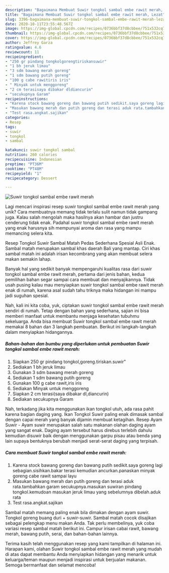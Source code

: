 ```yaml
---
description: "Bagaimana Membuat Suwir tongkol sambal embe rawit merah, Lezat"
title: "Bagaimana Membuat Suwir tongkol sambal embe rawit merah, Lezat"
slug: 3396-bagaimana-membuat-suwir-tongkol-sambal-embe-rawit-merah-lezat
date: 2020-10-11T23:55:48.567Z
image: https://img-global.cpcdn.com/recipes/0736bbf37d8cbbee/751x532cq70/suwir-tongkol-sambal-embe-rawit-merah-foto-resep-utama.jpg
thumbnail: https://img-global.cpcdn.com/recipes/0736bbf37d8cbbee/751x532cq70/suwir-tongkol-sambal-embe-rawit-merah-foto-resep-utama.jpg
cover: https://img-global.cpcdn.com/recipes/0736bbf37d8cbbee/751x532cq70/suwir-tongkol-sambal-embe-rawit-merah-foto-resep-utama.jpg
author: Jeffrey Garza
ratingvalue: 4.6
reviewcount: 11
recipeingredient:
- "250 gr pindang tongkolgorengtiriskansuwir"
- "1 bh jeruk limau"
- "3 sdm bawang merah goreng"
- "1 sdm bawang putih goreng"
- "100 g cabe rawitiris iris"
- " Minyak untuk menggoreng"
- "2 cm terasisaya dibakar dldiancurin"
- "secukupnya Garam"
recipeinstructions:
- "Karena stock bawang goreng dan bawang putih sedikit.saya goreng lagi sebagian.sisihkan.bakar terasi kemudian ancurkan.panaskan minyak goreng cabe rawit sampai layu"
- "Masukan bawang merah dan putih goreng dan terasi aduk rata.tambahkan garam secukupnya.masukan suwiran pindang tongkol.kemudoan masukan jeruk limau yang sebelumnya dibelah.aduk rata"
- "Test rasa.angkat.sajikan"
categories:
- Resep
tags:
- suwir
- tongkol
- sambal

katakunci: suwir tongkol sambal 
nutrition: 260 calories
recipecuisine: Indonesian
preptime: "PT36M"
cooktime: "PT48M"
recipeyield: "1"
recipecategory: Dessert

---
```



![Suwir tongkol sambal embe rawit merah](https://img-global.cpcdn.com/recipes/0736bbf37d8cbbee/751x532cq70/suwir-tongkol-sambal-embe-rawit-merah-foto-resep-utama.jpg)

Lagi mencari inspirasi resep suwir tongkol sambal embe rawit merah yang unik? Cara membuatnya memang tidak terlalu sulit namun tidak gampang juga. Kalau salah mengolah maka hasilnya akan hambar dan justru cenderung tidak enak. Padahal suwir tongkol sambal embe rawit merah yang enak harusnya sih mempunyai aroma dan rasa yang mampu memancing selera kita.

Resep Tongkol Suwir Sambal Matah Pedas Sederhana Spesial Asli Enak. Sambal matah merupakan sambal khas daerah Bali yang mantap. Ciri khas sambal matah ini adalah irisan kecombrang yang akan membuat selera makan semakin lahap.

Banyak hal yang sedikit banyak mempengaruhi kualitas rasa dari suwir tongkol sambal embe rawit merah, pertama dari jenis bahan, kedua pemilihan bahan segar sampai cara membuat dan menyajikannya. Tidak usah pusing kalau mau menyiapkan suwir tongkol sambal embe rawit merah enak di rumah, karena asal sudah tahu triknya maka hidangan ini mampu jadi suguhan spesial.


Nah, kali ini kita coba, yuk, ciptakan suwir tongkol sambal embe rawit merah sendiri di rumah. Tetap dengan bahan yang sederhana, sajian ini bisa memberi manfaat untuk membantu menjaga kesehatan tubuhmu sekeluarga. Anda bisa membuat Suwir tongkol sambal embe rawit merah memakai 8 bahan dan 3 langkah pembuatan. Berikut ini langkah-langkah dalam menyiapkan hidangannya.

<!--inarticleads1-->

##### Bahan-bahan dan bumbu yang diperlukan untuk pembuatan Suwir tongkol sambal embe rawit merah:

1. Siapkan 250 gr pindang tongkol,goreng.tiriskan.suwir&#34;
1. Sediakan 1 bh jeruk limau
1. Gunakan 3 sdm bawang merah goreng
1. Sediakan 1 sdm bawang putih goreng
1. Gunakan 100 g cabe rawit,iris iris
1. Sediakan  Minyak untuk menggoreng
1. Siapkan 2 cm terasi(saya dibakar dl,diancurin)
1. Sediakan secukupnya Garam


Nah, terkadang jika kita menggunakan ikan tongkol utuh, ada rasa pahit karena bagian daging yang. Ikan Tongkol Suwir paling enak dimasak sambal dengan capai merah yang banyak dijamin membuat ketagihan. Resep Ayam Suwir - Ayam suwir merupakan salah satu makanan olahan daging ayam yang sangat enak. Daging ayam tersebut harus direbus terlebih dahulu kemudian disuwir baik dengan menggunakan garpu pisau atau benda yang lain supaya bentuknya berubah menjadi serat-serat daging yang terpisah. 

<!--inarticleads2-->

##### Cara membuat Suwir tongkol sambal embe rawit merah:

1. Karena stock bawang goreng dan bawang putih sedikit.saya goreng lagi sebagian.sisihkan.bakar terasi kemudian ancurkan.panaskan minyak goreng cabe rawit sampai layu
1. Masukan bawang merah dan putih goreng dan terasi aduk rata.tambahkan garam secukupnya.masukan suwiran pindang tongkol.kemudoan masukan jeruk limau yang sebelumnya dibelah.aduk rata
1. Test rasa.angkat.sajikan


Sambal matah memang paling enak bila dimakan dengan ayam suwir. Tongkol goreng buang duri + suwir-suwir. Sambal matah cocok disajikan sebagai pelengkap menu makan Anda. Tak perlu membelinya, yuk coba variasi resep sambal matah berikut ini. Campur irisan cabai rawit, bawang merah, bawang putih, serai, dan bahan-bahan lainnya. 

Terima kasih telah menggunakan resep yang kami tampilkan di halaman ini. Harapan kami, olahan Suwir tongkol sambal embe rawit merah yang mudah di atas dapat membantu Anda menyiapkan hidangan yang menarik untuk keluarga/teman maupun menjadi inspirasi untuk berjualan makanan. Semoga bermanfaat dan selamat mencoba!
